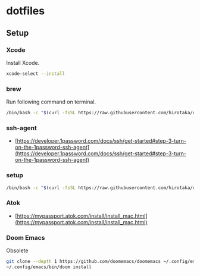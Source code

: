 # dotfiles

## Setup

### Xcode

Install Xcode.

```bash
xcode-select --install
```

### brew

Run following command on terminal.

```bash
/bin/bash -c "$(curl -fsSL https://raw.githubusercontent.com/hirotaka/dotfiles/master/install.sh)"
```

### ssh-agent

- [https://developer.1password.com/docs/ssh/get-started#step-3-turn-on-the-1password-ssh-agent](https://developer.1password.com/docs/ssh/get-started#step-3-turn-on-the-1password-ssh-agent)

### setup

```bash
/bin/bash -c "$(curl -fsSL https://raw.githubusercontent.com/hirotaka/dotfiles/master/setup.sh)"
```

### Atok

- [https://mypassport.atok.com/install/install_mac.html](https://mypassport.atok.com/install/install_mac.html)

### Doom Emacs

Obsolete

```bash
git clone --depth 1 https://github.com/doomemacs/doomemacs ~/.config/emacs
~/.config/emacs/bin/doom install
```
